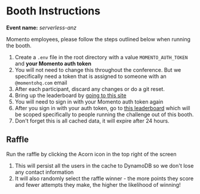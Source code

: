 # Booth Instructions

**Event name:** *serverless-anz*

Momento employees, please follow the steps outlined below when running the booth.

1. Create a `.env` file in the root directory with a value `MOMENTO_AUTH_TOKEN` and **your Momento auth token**
  1. You will not need to change this throughout the conference. But we specifically need a token that is assigned to someone with an `@momentohq.com` email
2. After each participant, discard any changes or do a git reset.
3. Bring up the leaderboard by [going to this site](https://main.dyylgkl0zhy4y.amplifyapp.com/)
  1. You will need to sign in with your Momento auth token again
  2. After you sign in with your auth token, go to [this leaderboard](https://main.dyylgkl0zhy4y.amplifyapp.com/challenges/collections?event=serverless-anz) which will be scoped specifically to people running the challenge out of this booth.
4. Don't forget this is all cached data, it will expire after 24 hours.

## Raffle

Run the raffle by clicking the Acorn icon in the top right of the screen

  1. This will persist all the users in the cache to DynamoDB so we don't lose any contact information
  2. It will also randomly select the raffle winner - the more points they score and fewer attempts they make, the higher the likelihood of winning!
